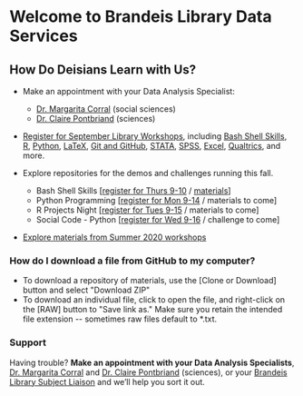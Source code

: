 # Welcome to Brandeis Library Data Services

## How Do Deisians Learn with Us?

- Make an appointment with your Data Analysis Specialist:
  - [Dr. Margarita Corral](http://calendar.library.brandeis.edu/appointment/8518) (social sciences)
  - [Dr. Claire Pontbriand](https://calendar.library.brandeis.edu/appointments/scidata) (sciences)

- [Register for September Library Workshops](https://calendar.library.brandeis.edu/calendar/workshops/), including [Bash Shell Skills](https://calendar.library.brandeis.edu/event/6940568), [R](https://calendar.library.brandeis.edu/event/7099675), [Python](https://calendar.library.brandeis.edu/event/6940509), [LaTeX](https://calendar.library.brandeis.edu/event/6961762), [Git and GitHub](https://calendar.library.brandeis.edu/event/6961681), [STATA](https://calendar.library.brandeis.edu/event/6897169), [SPSS](https://calendar.library.brandeis.edu/event/6954821), [Excel](https://calendar.library.brandeis.edu/event/6955237), [Qualtrics](https://calendar.library.brandeis.edu/event/6897275), and more.

- Explore repositories for the demos and challenges running this fall.
  - Bash Shell Skills [[register for Thurs 9-10](https://calendar.library.brandeis.edu/event/6940568) / [materials](https://github.com/DeisData/bash-shell-skills/readme.html)]
  - Python Programming [[register for Mon 9-14](https://calendar.library.brandeis.edu/event/6940509) / materials to come]
  - R Projects Night [[register for Tues 9-15](https://calendar.library.brandeis.edu/event/7099675) / materials to come]
  - Social Code - Python [[register for Wed 9-16](https://calendar.library.brandeis.edu/event/6940456) / challenge to come]

- [Explore materials from Summer 2020 workshops](summer2020.html)


### How do I download a file from GitHub to my computer?
- To download a repository of materials, use the [Clone or Download] button and select "Download ZIP"
- To download an individual file, click to open the file, and right-click on the [RAW] button to "Save link as."  Make sure you retain the intended file extension -- sometimes raw files default to *.txt.

### Support
Having trouble? **Make an appointment with your Data Analysis Specialists**, [Dr. Margarita Corral](http://calendar.library.brandeis.edu/appointment/8518) and [Dr. Claire Pontbriand](https://calendar.library.brandeis.edu/appointments/scidata) (sciences), or your [Brandeis Library Subject Liaison](https://www.brandeis.edu/library/research/help/liaison-subject.html) and we’ll help you sort it out.
